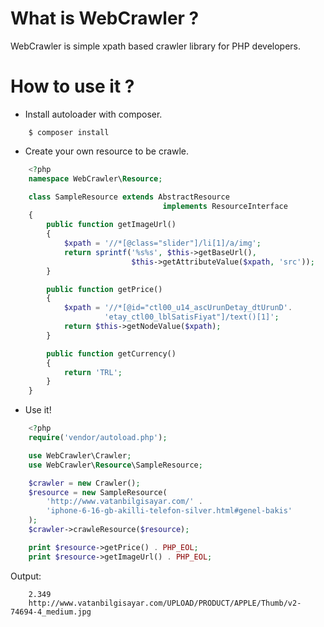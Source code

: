 # What is WebCrawler ?
WebCrawler is simple xpath based crawler library for PHP developers.

# How to use it ?

-  Install autoloader with composer.

```shell
	$ composer install
```

- Create your own resource to be crawle.

```php
	<?php
	namespace WebCrawler\Resource;

	class SampleResource extends AbstractResource 
								  implements ResourceInterface
	{
		public function getImageUrl()
		{
			$xpath = '//*[@class="slider"]/li[1]/a/img';
			return sprintf('%s%s', $this->getBaseUrl(), 
						   $this->getAttributeValue($xpath, 'src'));
		}

		public function getPrice()
		{
			$xpath = '//*[@id="ctl00_u14_ascUrunDetay_dtUrunD'. 
					 'etay_ctl00_lblSatisFiyat"]/text()[1]';
			return $this->getNodeValue($xpath);
		}

		public function getCurrency()
		{
			return 'TRL';
		}
	}

```

-  Use it!

```php
	<?php
	require('vendor/autoload.php');

	use WebCrawler\Crawler;
	use WebCrawler\Resource\SampleResource;

	$crawler = new Crawler();
	$resource = new SampleResource(
		'http://www.vatanbilgisayar.com/' .
		'iphone-6-16-gb-akilli-telefon-silver.html#genel-bakis'
	);
	$crawler->crawleResource($resource);

	print $resource->getPrice() . PHP_EOL;
	print $resource->getImageUrl() . PHP_EOL;

```

Output:

```
	2.349
	http://www.vatanbilgisayar.com/UPLOAD/PRODUCT/APPLE/Thumb/v2-74694-4_medium.jpg

```